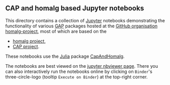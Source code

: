 ## CAP and homalg based Jupyter notebooks

This directory contains a collection of
[Jupyter](https://jupyter.org/) notebooks demonstrating the
functionality of various [GAP](https://www.gap-system.org/) packages
hosted at the [GitHub organisation homalg-project](https://github.com/homalg-project),
most of which are based on the

* [homalg project](https://github.com/homalg-project/homalg_project/),
* [CAP project](https://github.com/homalg-project/CAP_project/).

These notebooks use the [Julia](https://julialang.org/) package
[CapAndHomalg](https://github.com/homalg-project/CapAndHomalg.jl).

The notebooks are best viewed on the [jupyter nbviewer page](https://nbviewer.jupyter.org/github/homalg-project/CapHomalgNotebooks/tree/master/).
There you can also interactively run the notebooks online by clicking on `Binder`'s three-circle-logo (tooltip `Execute on Binder`) at the top-right corner.

